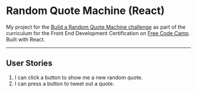 # Random Quote Machine (React)

My project for the [Build a Random Quote Machine challenge](https://www.freecodecamp.org/challenges/build-a-random-quote-machine) as part of the curriculum for the Front End Development Certification on [Free Code Camp](https://www.freecodecamp.org). Built with React.

---

## User Stories
1. I can click a button to show me a new random quote.
2. I can press a button to tweet out a quote.
